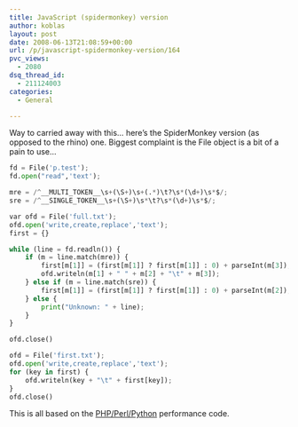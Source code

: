 ```yaml
---
title: JavaScript (spidermonkey) version
author: koblas
layout: post
date: 2008-06-13T21:08:59+00:00
url: /p/javascript-spidermonkey-version/164
pvc_views:
  - 2080
dsq_thread_id:
  - 211124003
categories:
  - General

---
```

Way to carried away with this&#8230; here&#8217;s the SpiderMonkey version (as opposed to the rhino) one. Biggest complaint is the File object is a bit of a pain to use&#8230;

```python
fd = File('p.test');
fd.open("read",'text');

mre = /^__MULTI_TOKEN__\s+(\S+)\s+(.*)\t?\s*(\d+)\s*$/;
sre = /^__SINGLE_TOKEN__\s+(\S+)\s*\t?\s*(\d+)\s*$/;

var ofd = File('full.txt');
ofd.open('write,create,replace','text');
first = {}

while (line = fd.readln()) {
    if (m = line.match(mre)) {
        first[m[1]] = (first[m[1]] ? first[m[1]] : 0) + parseInt(m[3]);
        ofd.writeln(m[1] + " " + m[2] + "\t" + m[3]);
    } else if (m = line.match(sre)) {
        first[m[1]] = (first[m[1]] ? first[m[1]] : 0) + parseInt(m[2]);
    } else {
        print("Unknown: " + line);
    }
}

ofd.close()

ofd = File('first.txt');
ofd.open('write,create,replace','text');
for (key in first) { 
    ofd.writeln(key + "\t" + first[key]);
}
ofd.close()
```

This is all based on the [PHP/Perl/Python][1] performance code.

 [1]: /p/performance-of-python-php-and-perl/160
